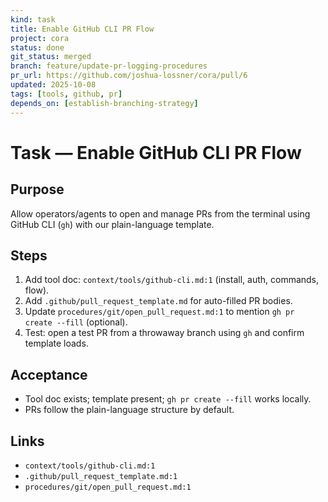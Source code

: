 ```yaml
---
kind: task
title: Enable GitHub CLI PR Flow
project: cora
status: done
git_status: merged
branch: feature/update-pr-logging-procedures
pr_url: https://github.com/joshua-lossner/cora/pull/6
updated: 2025-10-08
tags: [tools, github, pr]
depends_on: [establish-branching-strategy]
---
```


# Task — Enable GitHub CLI PR Flow

## Purpose
Allow operators/agents to open and manage PRs from the terminal using GitHub CLI (`gh`) with our plain-language template.

## Steps
1) Add tool doc: `context/tools/github-cli.md:1` (install, auth, commands, flow).
2) Add `.github/pull_request_template.md` for auto-filled PR bodies.
3) Update `procedures/git/open_pull_request.md:1` to mention `gh pr create --fill` (optional).
4) Test: open a test PR from a throwaway branch using `gh` and confirm template loads.

## Acceptance
- Tool doc exists; template present; `gh pr create --fill` works locally.
- PRs follow the plain-language structure by default.

## Links
- `context/tools/github-cli.md:1`
- `.github/pull_request_template.md:1`
- `procedures/git/open_pull_request.md:1`
